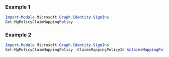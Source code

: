 ### Example 1
```powershell
Import-Module Microsoft.Graph.Identity.SignIns
Get-MgPolicyClaimMappingPolicy
```
### Example 2
```powershell
Import-Module Microsoft.Graph.Identity.SignIns
Get-MgPolicyClaimMappingPolicy -ClaimsMappingPolicyId $claimsMappingPolicyId
```
